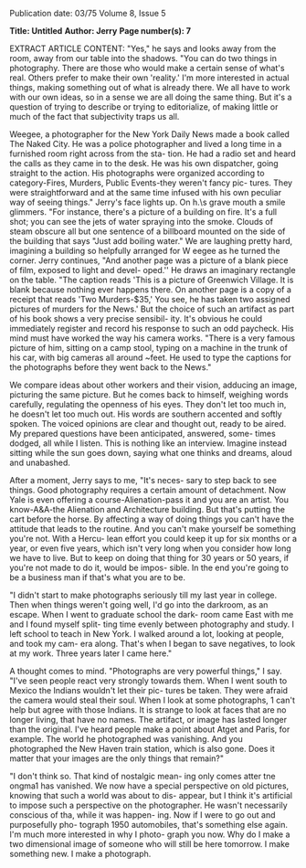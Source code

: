 Publication date: 03/75
Volume 8, Issue 5

**Title: Untitled**
**Author: Jerry**
**Page number(s): 7**

EXTRACT ARTICLE CONTENT:
"Yes," he says and looks away from the room, 
away from our table into the shadows. "You can 
do two things in photography. There are those 
who would make a certain sense of what's real. 
Others prefer to make their own 'reality.' I'm more 
interested in actual things, making something 
out of what is already there. We all have to work 
with our own ideas, so in a sense we are all 
doing the same thing. But it's a question of trying 
to describe or trying to editorialize, of making 
little or much of the fact that subjectivity traps 
us all. 


Weegee, a photographer for the New York 
Daily News made a book called The Naked City. 
He was a police photographer and lived a long 
time in a furnished room right across from the sta-
tion. He had a radio set and heard the calls as they 
came in to the desk. He was his own dispatcher, 
going straight to the action. His photographs 
were organized according to category-Fires, 
Murders, Public Events-they weren't fancy pic-
tures. They were straightforward and at the same 
time infused with his own peculiar way of seeing 
things." Jerry's face lights up. On h.\s grave 
mouth a smile glimmers. "For instance, there's a 
picture of a building on fire. It's a full shot; you 
can see the jets of water spraying into the smoke. 
Clouds of steam obscure all but one sentence of a 
billboard mounted on the side of the building that 
says "Just add boiling water." We are laughing 
pretty hard, imagining a building so helpfully 
arranged for W eegee as he turned the corner. 
Jerry continues, "And another page was a picture 
of a blank piece of film, exposed to light and devel-
oped.'' He draws an imaginary rectangle on the 
table. "The caption reads 'This is a picture of 
Greenwich Village. It is blank because nothing 
ever happens there. On another page is a copy of 
a receipt that reads 'Two Murders-$35,' You see, 
he has taken two assigned pictures of murders for 
the News.' But the choice of such an artifact 
as part of his book shows a very precise sensibil-
ity. It's obvious he could immediately register and 
record his response to such an odd paycheck. His 
mind must have worked the way his camera 
works. "There is a very famous picture of him, 
sitting on a camp stool, typing on a machine in 
the trunk of his car, with big cameras all around 
~feet. He used to type the captions for the 
photographs before they went back to the News." 


We compare ideas about other workers and 
their vision, adducing an image, picturing the 
same picture. But he comes back to himself, 
weighing words carefully, regulating the openness 
of his eyes. They don't let too much in, he doesn't 
let too much out. His words are southern accented 
and softly spoken. The voiced opinions are clear 
and thought out, ready to be aired. My prepared 
questions have been anticipated, answered, some-
times dodged, all while I listen. This is nothing 
like an interview. Imagine instead sitting while 
the sun goes down, saying what one thinks and 
dreams, aloud and unabashed. 


After a moment, Jerry says to me, "It's neces-
sary to step back to see things. Good photography 
requires a certain amount of detachment. Now 
Yale is even offering a course-Alienation-pass 
it and you are an artist. You know-A&A-the 
Alienation and Architecture building. But that's 
putting the cart before the horse. By affecting 
a way of doing things you can't have the attitude 
that leads to the routine. And you can't make 
yourself be something you're not. With a Hercu-
lean effort you could keep it up for six months or a 
year, or even five years, which isn't very long 
when you consider how long we have to live. But 
to keep on doing that thing for 30 years or 50 
years, if you're not made to do it, would be impos-
sible. In the end you're going to be a business man 
if that's what you are to be. 


"I didn't start to make photographs seriously 
till my last year in college. Then when things 
weren't going well, I'd go into the darkroom, as an 
escape. When I went to graduate school the dark-
room came East with me and I found myself split-
ting time evenly between photography and study. 
I left school to teach in New York. I walked 
around a lot, looking at people, and took my cam-
era along. That's when I began to save negatives, 
to look at my work. Three years later I came 
here." 


A thought comes to mind. "Photographs are 
very powerful things," I say. "I've seen people 
react very strongly towards them. When I went 
south to Mexico the Indians wouldn't let their pic-
tures be taken. They were afraid the camera would 
steal their soul. When I look at some photographs, 
1 can't help but agree with those Indians. It is 
strange to look at faces that are no longer living, 
that have no names. The artifact, or image has 
lasted longer than the original. I've heard people 
make a point about Atget and Paris, for example. 
The world he photographed was vanishing. And 
you photographed the New Haven train station, 
which is also gone. Does it matter that your 
images are the only things that remain?" 


"I don't think so. That kind of nostalgic mean-
ing only comes atter tne ongma1 has vanished. We 
now have a special perspective on old pictures, 
knowing that such a world was about to dis-
appear, but I think it's artificial to impose such a 
perspective on the photographer. He wasn't 
necessarily conscious of tha, while it was happen-
ing. Now if I were to go out and purposefully pho-
tograph 1950 automobiles, that's something else 
again. I'm much more interested in why I photo-
graph you now. Why do I make a two dimensional 
image of someone who will still be here tomorrow. 
I make something new. I make a photograph.